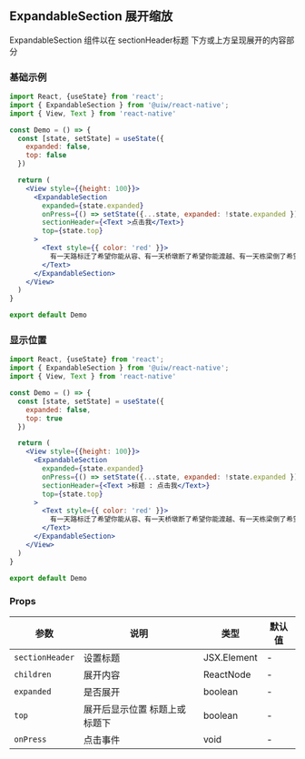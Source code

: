 ExpandableSection 展开缩放
---

ExpandableSection 组件以在 sectionHeader标题 下方或上方呈现展开的内容部分

### 基础示例

```jsx mdx:preview&background=#bebebe29
import React, {useState} from 'react';
import { ExpandableSection } from '@uiw/react-native';
import { View, Text } from 'react-native'

const Demo = () => {
  const [state, setState] = useState({
    expanded: false,
    top: false
  })

  return (
    <View style={{height: 100}}>
      <ExpandableSection
        expanded={state.expanded}
        onPress={() => setState({...state, expanded: !state.expanded })}
        sectionHeader={<Text >点击我</Text>}
        top={state.top}
      >
        <Text style={{ color: 'red' }}>
          有一天路标迁了希望你能从容、有一天桥墩断了希望你能渡越、有一天栋梁倒了希望你能坚强、有一天期待蔫了希望你能理解
        </Text>
      </ExpandableSection>
    </View>
  )
}

export default Demo
```

### 显示位置

```jsx mdx:preview&background=#bebebe29
import React, {useState} from 'react';
import { ExpandableSection } from '@uiw/react-native';
import { View, Text } from 'react-native'

const Demo = () => {
  const [state, setState] = useState({
    expanded: false,
    top: true
  })

  return (
    <View style={{height: 100}}>
      <ExpandableSection
        expanded={state.expanded}
        onPress={() => setState({...state, expanded: !state.expanded })}
        sectionHeader={<Text >标题 : 点击我</Text>}
        top={state.top}
      >
        <Text style={{ color: 'red' }}>
          有一天路标迁了希望你能从容、有一天桥墩断了希望你能渡越、有一天栋梁倒了希望你能坚强、有一天期待蔫了希望你能理解
        </Text>
      </ExpandableSection>
    </View>
  )
}

export default Demo
```

### Props

| 参数 | 说明 | 类型 | 默认值 |
|------|------|-----|------|
| `sectionHeader` | 设置标题 | JSX.Element | - |
| `children` | 展开内容| ReactNode | - |
| `expanded` | 是否展开 | boolean | - |
| `top` | 展开后显示位置 标题上或标题下 | boolean | - |
| `onPress` | 点击事件 | void | - |
